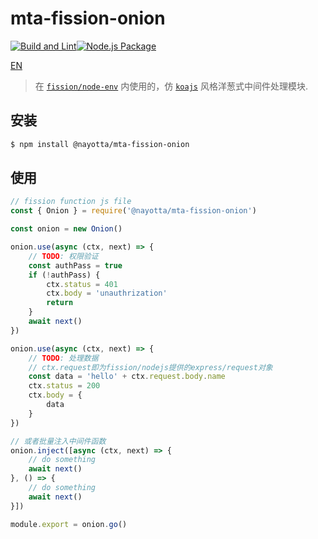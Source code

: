 # mta-fission-onion

[![Build and Lint](https://github.com/nayotta/mta-fission-onion/actions/workflows/build.yml/badge.svg)](https://github.com/nayotta/mta-fission-onion/actions/workflows/build.yml)[![Node.js Package](https://github.com/nayotta/mta-fission-onion/actions/workflows/release.yml/badge.svg)](https://github.com/nayotta/mta-fission-onion/actions/workflows/release.yml)

[EN](./README.md)

> 在 [`fission/node-env`](https://hub.docker.com/r/fission/node-env) 内使用的，仿 [`koajs`](https://koajs.com/) 风格洋葱式中间件处理模块.

## 安装

```sh
$ npm install @nayotta/mta-fission-onion
```

## 使用

```js
// fission function js file
const { Onion } = require('@nayotta/mta-fission-onion')

const onion = new Onion()

onion.use(async (ctx, next) => {
	// TODO: 权限验证
	const authPass = true
	if (!authPass) {
		ctx.status = 401
		ctx.body = 'unauthrization'
		return
	}
	await next()
})

onion.use(async (ctx, next) => {
	// TODO: 处理数据
	// ctx.request即为fission/nodejs提供的express/request对象
	const data = 'hello' + ctx.request.body.name
	ctx.status = 200
	ctx.body = {
		data
	}
})

// 或者批量注入中间件函数
onion.inject([async (ctx, next) => {
	// do something
	await next()
}, () => {
	// do something
	await next()
}])

module.export = onion.go()
```
